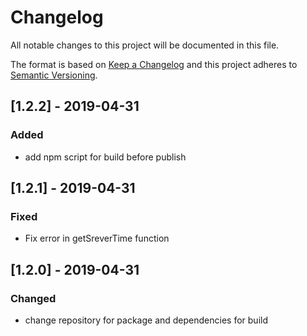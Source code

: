 # Changelog
All notable changes to this project will be documented in this file.

The format is based on [Keep a Changelog](http://keepachangelog.com/en/1.0.0/)
and this project adheres to [Semantic Versioning](http://semver.org/spec/v2.0.0.html).

## [1.2.2] - 2019-04-31
### Added
-  add npm script for build before publish

## [1.2.1] - 2019-04-31
### Fixed
- Fix error in getSreverTime function

## [1.2.0] - 2019-04-31
### Changed
- change repository for package and dependencies for build
